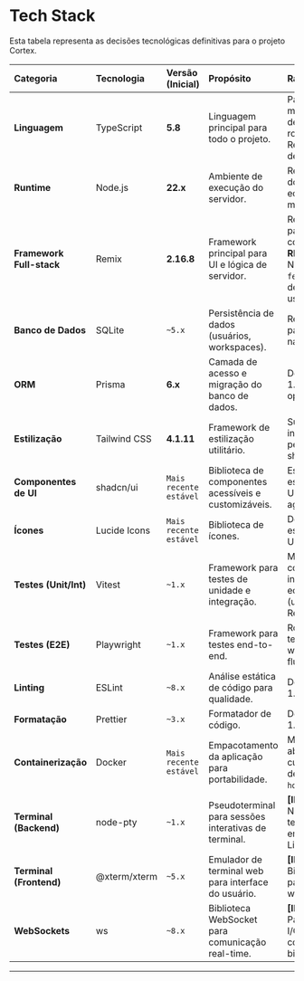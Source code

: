 # Tech Stack

Esta tabela representa as decisões tecnológicas definitivas para o projeto Cortex.

| Categoria                | Tecnologia   | Versão (Inicial)       | Propósito                                             | Racional                                                                              |
| :----------------------- | :----------- | :--------------------- | :---------------------------------------------------- | :------------------------------------------------------------------------------------ |
| **Linguagem**            | TypeScript   | **5.8**                | Linguagem principal para todo o projeto.              | Padrão de mercado para desenvolvimento robusto com Remix; segurança de tipos.         |
| **Runtime**              | Node.js      | **22.x**               | Ambiente de execução do servidor.                     | Requisito explícito do projeto; ecossistema maduro.                                   |
| **Framework Full-stack** | Remix        | **2.16.8**             | Framework principal para UI e lógica de servidor.     | Requisito explícito para um monolito coeso e SSR. **REGRA CRÍTICA:** NUNCA adicionar `fetcher` em dependências do useEffect. |
| **Banco de Dados**       | SQLite       | `~5.x`                 | Persistência de dados (usuários, workspaces).         | Requisito explícito para portabilidade na versão inicial.                             |
| **ORM**                  | Prisma       | **6.x**                | Camada de acesso e migração do banco de dados.        | Definido na Estória 1.3; simplifica as operações de DB.                               |
| **Estilização**          | Tailwind CSS | **4.1.11**             | Framework de estilização utilitário.                  | Sua preferência; integra perfeitamente com shadcn/ui.                                 |
| **Componentes de UI**    | shadcn/ui    | `Mais recente estável` | Biblioteca de componentes acessíveis e customizáveis. | Escolha da especificação de UI/UX para agilidade.                                     |
| **Ícones**               | Lucide Icons | `Mais recente estável` | Biblioteca de ícones.                                 | Definido na especificação de UI/UX.                                                   |
| **Testes (Unit/Int)**    | Vitest       | `~1.x`                 | Framework para testes de unidade e integração.        | Moderno, rápido e com excelente integração com o ecossistema Vite (usado pelo Remix). |
| **Testes (E2E)**         | Playwright   | `~1.x`                 | Framework para testes end-to-end.                     | Robusto para testar aplicações web complexas e fluxos de usuário.                     |
| **Linting**              | ESLint       | `~8.x`                 | Análise estática de código para qualidade.            | Definido na Estória 1.2.                                                              |
| **Formatação**           | Prettier     | `~3.x`                 | Formatador de código.                                 | Definido na Estória 1.2.                                                              |
| **Containerização**      | Docker       | `Mais recente estável` | Empacotamento da aplicação para portabilidade.        | Melhor abordagem para cumprir o requisito de ser `self-hostable`.                     |
| **Terminal (Backend)**   | node-pty     | `~1.x`                 | Pseudoterminal para sessões interativas de terminal.  | **[IMPLEMENTADO]** Necessário para terminal funcional em ambiente Linux.              |
| **Terminal (Frontend)**  | @xterm/xterm | `~5.x`                 | Emulador de terminal web para interface do usuário.   | **[IMPLEMENTADO]** Biblioteca padrão para terminais web interativos.                  |
| **WebSockets**           | ws           | `~8.x`                 | Biblioteca WebSocket para comunicação real-time.      | **[IMPLEMENTADO]** Para streaming de I/O do terminal e comunicação bidirecional.      |

---
